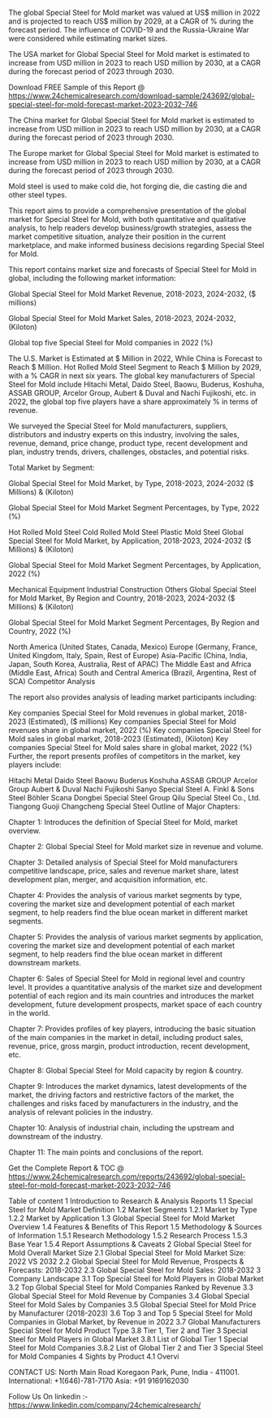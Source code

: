 The global Special Steel for Mold market was valued at US$ million in 2022 and is projected to reach US$ million by 2029, at a CAGR of % during the forecast period. The influence of COVID-19 and the Russia-Ukraine War were considered while estimating market sizes.

The USA market for Global Special Steel for Mold market is estimated to increase from USD million in 2023 to reach USD million by 2030, at a CAGR during the forecast period of 2023 through 2030.

Download FREE Sample of this Report @ https://www.24chemicalresearch.com/download-sample/243692/global-special-steel-for-mold-forecast-market-2023-2032-746

The China market for Global Special Steel for Mold market is estimated to increase from USD million in 2023 to reach USD million by 2030, at a CAGR during the forecast period of 2023 through 2030.

The Europe market for Global Special Steel for Mold market is estimated to increase from USD million in 2023 to reach USD million by 2030, at a CAGR during the forecast period of 2023 through 2030.

Mold steel is used to make cold die, hot forging die, die casting die and other steel types.

This report aims to provide a comprehensive presentation of the global market for Special Steel for Mold, with both quantitative and qualitative analysis, to help readers develop business/growth strategies, assess the market competitive situation, analyze their position in the current marketplace, and make informed business decisions regarding Special Steel for Mold.

This report contains market size and forecasts of Special Steel for Mold in global, including the following market information:

Global Special Steel for Mold Market Revenue, 2018-2023, 2024-2032, ($ millions)

Global Special Steel for Mold Market Sales, 2018-2023, 2024-2032, (Kiloton)

Global top five Special Steel for Mold companies in 2022 (%)

The U.S. Market is Estimated at $ Million in 2022, While China is Forecast to Reach $ Million.
Hot Rolled Mold Steel Segment to Reach $ Million by 2029, with a % CAGR in next six years.
The global key manufacturers of Special Steel for Mold include Hitachi Metal, Daido Steel, Baowu, Buderus, Koshuha, ASSAB GROUP, Arcelor Group, Aubert & Duval and Nachi Fujikoshi, etc. in 2022, the global top five players have a share approximately % in terms of revenue.

We surveyed the Special Steel for Mold manufacturers, suppliers, distributors and industry experts on this industry, involving the sales, revenue, demand, price change, product type, recent development and plan, industry trends, drivers, challenges, obstacles, and potential risks.

Total Market by Segment:

Global Special Steel for Mold Market, by Type, 2018-2023, 2024-2032 ($ Millions) & (Kiloton)

Global Special Steel for Mold Market Segment Percentages, by Type, 2022 (%)

Hot Rolled Mold Steel
Cold Rolled Mold Steel
Plastic Mold Steel
Global Special Steel for Mold Market, by Application, 2018-2023, 2024-2032 ($ Millions) & (Kiloton)

Global Special Steel for Mold Market Segment Percentages, by Application, 2022 (%)

Mechanical Equipment
Industrial
Construction
Others
Global Special Steel for Mold Market, By Region and Country, 2018-2023, 2024-2032 ($ Millions) & (Kiloton)

Global Special Steel for Mold Market Segment Percentages, By Region and Country, 2022 (%)

North America (United States, Canada, Mexico)
Europe (Germany, France, United Kingdom, Italy, Spain, Rest of Europe)
Asia-Pacific (China, India, Japan, South Korea, Australia, Rest of APAC)
The Middle East and Africa (Middle East, Africa)
South and Central America (Brazil, Argentina, Rest of SCA)
Competitor Analysis

The report also provides analysis of leading market participants including:

Key companies Special Steel for Mold revenues in global market, 2018-2023 (Estimated), ($ millions)
Key companies Special Steel for Mold revenues share in global market, 2022 (%)
Key companies Special Steel for Mold sales in global market, 2018-2023 (Estimated), (Kiloton)
Key companies Special Steel for Mold sales share in global market, 2022 (%)
Further, the report presents profiles of competitors in the market, key players include:

Hitachi Metal
Daido Steel
Baowu
Buderus
Koshuha
ASSAB GROUP
Arcelor Group
Aubert & Duval
Nachi Fujikoshi
Sanyo Special Steel
A. Finkl & Sons Steel
Böhler
Scana
Dongbei Special Steel Group
Qilu Special Steel Co., Ltd.
Tiangong Guoji
Changcheng Special Steel
Outline of Major Chapters:

Chapter 1: Introduces the definition of Special Steel for Mold, market overview.

Chapter 2: Global Special Steel for Mold market size in revenue and volume.

Chapter 3: Detailed analysis of Special Steel for Mold manufacturers competitive landscape, price, sales and revenue market share, latest development plan, merger, and acquisition information, etc.

Chapter 4: Provides the analysis of various market segments by type, covering the market size and development potential of each market segment, to help readers find the blue ocean market in different market segments.

Chapter 5: Provides the analysis of various market segments by application, covering the market size and development potential of each market segment, to help readers find the blue ocean market in different downstream markets.

Chapter 6: Sales of Special Steel for Mold in regional level and country level. It provides a quantitative analysis of the market size and development potential of each region and its main countries and introduces the market development, future development prospects, market space of each country in the world.

Chapter 7: Provides profiles of key players, introducing the basic situation of the main companies in the market in detail, including product sales, revenue, price, gross margin, product introduction, recent development, etc.

Chapter 8: Global Special Steel for Mold capacity by region & country.

Chapter 9: Introduces the market dynamics, latest developments of the market, the driving factors and restrictive factors of the market, the challenges and risks faced by manufacturers in the industry, and the analysis of relevant policies in the industry.

Chapter 10: Analysis of industrial chain, including the upstream and downstream of the industry.

Chapter 11: The main points and conclusions of the report.

Get the Complete Report & TOC @ https://www.24chemicalresearch.com/reports/243692/global-special-steel-for-mold-forecast-market-2023-2032-746

Table of content
1 Introduction to Research & Analysis Reports
1.1 Special Steel for Mold Market Definition
1.2 Market Segments
1.2.1 Market by Type
1.2.2 Market by Application
1.3 Global Special Steel for Mold Market Overview
1.4 Features & Benefits of This Report
1.5 Methodology & Sources of Information
1.5.1 Research Methodology
1.5.2 Research Process
1.5.3 Base Year
1.5.4 Report Assumptions & Caveats
2 Global Special Steel for Mold Overall Market Size
2.1 Global Special Steel for Mold Market Size: 2022 VS 2032
2.2 Global Special Steel for Mold Revenue, Prospects & Forecasts: 2018-2032
2.3 Global Special Steel for Mold Sales: 2018-2032
3 Company Landscape
3.1 Top Special Steel for Mold Players in Global Market
3.2 Top Global Special Steel for Mold Companies Ranked by Revenue
3.3 Global Special Steel for Mold Revenue by Companies
3.4 Global Special Steel for Mold Sales by Companies
3.5 Global Special Steel for Mold Price by Manufacturer (2018-2023)
3.6 Top 3 and Top 5 Special Steel for Mold Companies in Global Market, by Revenue in 2022
3.7 Global Manufacturers Special Steel for Mold Product Type
3.8 Tier 1, Tier 2 and Tier 3 Special Steel for Mold Players in Global Market
3.8.1 List of Global Tier 1 Special Steel for Mold Companies
3.8.2 List of Global Tier 2 and Tier 3 Special Steel for Mold Companies
4 Sights by Product
4.1 Overvi

CONTACT US:
North Main Road Koregaon Park, Pune, India - 411001.
International: +1(646)-781-7170
Asia: +91 9169162030

Follow Us On linkedin :- https://www.linkedin.com/company/24chemicalresearch/
